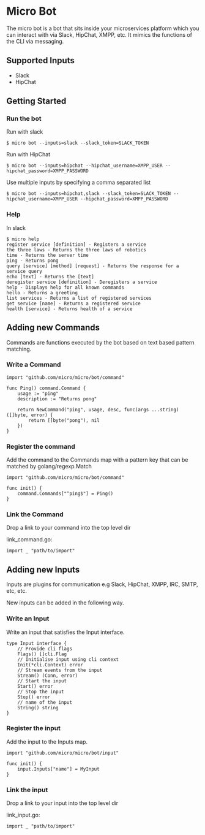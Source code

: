 # Micro Bot

The micro bot is a bot that sits inside your microservices platform which you can interact with via Slack, HipChat, XMPP, etc. 
It mimics the functions of the CLI via messaging.

## Supported Inputs

- Slack
- HipChat

## Getting Started

### Run the bot

Run with slack

```shell
$ micro bot --inputs=slack --slack_token=SLACK_TOKEN
```

Run with HipChat

```shell
$ micro bot --inputs=hipchat --hipchat_username=XMPP_USER --hipchat_password=XMPP_PASSWORD
```

Use multiple inputs by specifying a comma separated list

```shell
$ micro bot --inputs=hipchat,slack --slack_token=SLACK_TOKEN --hipchat_username=XMPP_USER --hipchat_password=XMPP_PASSWORD
```

### Help

In slack
```shell
$ micro help
register service [definition] - Registers a service
the three laws - Returns the three laws of robotics
time - Returns the server time
ping - Returns pong
query [service] [method] [request] - Returns the response for a service query
echo [text] - Returns the [text]
deregister service [definition] - Deregisters a service
help - Displays help for all known commands
hello - Returns a greeting
list services - Returns a list of registered services
get service [name] - Returns a registered service
health [service] - Returns health of a service
```

## Adding new Commands

Commands are functions executed by the bot based on text based pattern matching.

### Write a Command

```golang
import "github.com/micro/micro/bot/command"

func Ping() command.Command {
	usage := "ping"
	description := "Returns pong"

	return NewCommand("ping", usage, desc, func(args ...string) ([]byte, error) {
		return []byte("pong"), nil
	})
}
```

### Register the command

Add the command to the Commands map with a pattern key that can be matched by golang/regexp.Match

```golang
import "github.com/micro/micro/bot/command"

func init() {
	command.Commands["^ping$"] = Ping()
}
```

### Link the Command

Drop a link to your command into the top level dir

link_command.go:
```golang
import _ "path/to/import"
```

## Adding new Inputs

Inputs are plugins for communication e.g Slack, HipChat, XMPP, IRC, SMTP, etc, etc. 

New inputs can be added in the following way.

### Write an Input

Write an input that satisfies the Input interface.

```golang
type Input interface {
	// Provide cli flags
	Flags() []cli.Flag
	// Initialise input using cli context
	Init(*cli.Context) error
	// Stream events from the input
	Stream() (Conn, error)
	// Start the input
	Start() error
	// Stop the input
	Stop() error
	// name of the input
	String() string
}
```

### Register the input

Add the input to the Inputs map.

```golang
import "github.com/micro/micro/bot/input"

func init() {
	input.Inputs["name"] = MyInput
}
```

### Link the input

Drop a link to your input into the top level dir

link_input.go:
```golang
import _ "path/to/import"
```
